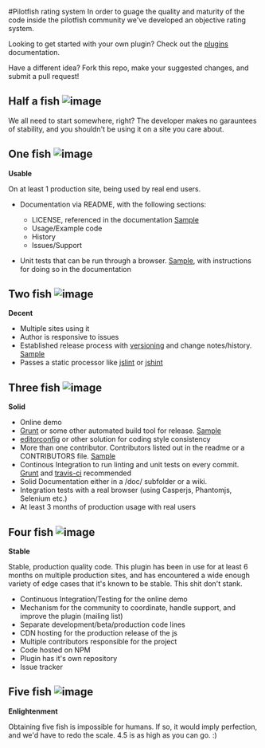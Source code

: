 #Pilotfish rating system
In order to guage the quality and maturity of the code inside the pilotfish community we've developed an objective rating system. 

Looking to get started with your own plugin? Check out the [plugins](https://github.com/pilotfish/pilotfish/blob/master/doc/plugins.md) documentation.

Have a different idea? Fork this repo, make your suggested changes, and submit a pull request!

## Half a fish ![image](http://cdn.pilotfish.io/img/pilotfish-rating-0.5.png)
We all need to start somewhere, right? The developer makes no garauntees of stability, and you shouldn't be using it on a site you care about.

## One fish ![image](http://cdn.pilotfish.io/img/pilotfish-rating-1.0.png)

**Usable**

On at least 1 production site, being used by real end users. 

* Documentation via README, with the following sections:
	* LICENSE, referenced in the documentation [Sample](https://github.com/pilotfish/pilotfish/tree/master/LICENSE)
	* Usage/Example code
	* History
	* Issues/Support

* Unit tests that can be run through a browser. [Sample](https://github.com/pilotfish/pilotfish/tree/master/test), with instructions for doing so in the documentation


## Two fish ![image](http://cdn.pilotfish.io/img/pilotfish-rating-2.0.png)
**Decent**

* Multiple sites using it
* Author is responsive to issues
* Established release process with [versioning](http://semver.org) and change notes/history. [Sample](https://github.com/pilotfish/pilotfish/blob/master/HISTORY.md)
* Passes a static processor like [jslint](http://www.jslint.com/) or [jshint](http://www.jshint.com/)


## Three fish ![image](http://cdn.pilotfish.io/img/pilotfish-rating-3.0.png)
**Solid**

* Online demo
* [Grunt](https://github.com/cowboy/grunt) or some other automated build tool for release. [Sample](https://github.com/pilotfish/pilotfish/blob/master/grunt.js)
* [editorconfig](http://editorconfig.org/) or other solution for coding style consistency
* More than one contributor. Contributors listed out in the readme or a CONTRIBUTORS file. [Sample](https://github.com/pilotfish/pilotfish/blob/master/CONTRIBUTORS.md)
* Continous Integration to run linting and unit tests on every commit. [Grunt](https://github.com/cowboy/grunt) and [travis-ci](http://travis-ci.org/) recommended 
* Solid Documentation either in a /doc/ subfolder or a wiki. 
* Integration tests with a real browser (using Casperjs, Phantomjs, Selenium etc.)
* At least 3 months of production usage with real users


## Four fish ![image](http://cdn.pilotfish.io/img/pilotfish-rating-4.0.png)
**Stable**

Stable, production quality code. This plugin has been in use for at least 6 months on multiple production sites, and has encountered a wide enough variety of edge cases that it's known to be stable. This shit don't stank.

* Continuous Integration/Testing for the online demo
* Mechanism for the community to coordinate, handle support, and improve the plugin (mailing list)
* Separate development/beta/production code lines
* CDN hosting for the production release of the js
* Multiple contributors responsible for the project
* Code hosted on NPM
* Plugin has it's own repository
* Issue tracker

## Five fish ![image](http://cdn.pilotfish.io/img/pilotfish-rating-5.0.png)
**Enlightenment** 

Obtaining five fish is impossible for humans. If so, it would imply perfection, and we'd have to redo the scale. 4.5 is as high as you can go. :)
